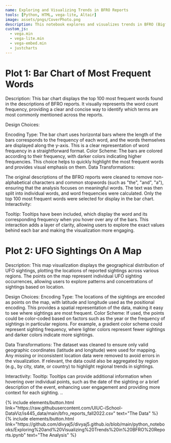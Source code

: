 ```yaml
---
name: Exploring and Visualizing Trends in BFRO Reports
tools: [Python, HTML, vega-lite, Altair]
image: assets/pngs/CoverPhoto.png
description: This notebook explores and visualizes trends in BFRO (Bigfoot Field Researchers Organization) reports, using data analysis and interactive visualizations to uncover patterns over time and across various factors.
custom_js:
  - vega.min
  - vega-lite.min
  - vega-embed.min
  - justcharts
---
```



# Plot 1: Bar Chart of Most Frequent Words
Description: This bar chart displays the top 100 most frequent words found in the descriptions of BFRO reports. It visually represents the word count frequency, providing a clear and concise way to identify which terms are most commonly mentioned across the reports.

Design Choices:

Encoding Type: The bar chart uses horizontal bars where the length of the bars corresponds to the frequency of each word, and the words themselves are displayed along the y-axis. This is a clear representation of word frequency in a straightforward format.
Color Scheme: The bars are colored according to their frequency, with darker colors indicating higher frequencies. This choice helps to quickly highlight the most frequent words and provides visual emphasis on them.
Data Transformations:

The original descriptions of the BFRO reports were cleaned to remove non-alphabetical characters and common stopwords (such as "the", "and", "a"), ensuring that the analysis focuses on meaningful words. The text was then split into individual words, and word frequencies were calculated. Only the top 100 most frequent words were selected for display in the bar chart.
Interactivity:

Tooltip: Tooltips have been included, which display the word and its corresponding frequency when you hover over any of the bars. This interaction adds a layer of clarity, allowing users to explore the exact values behind each bar and making the visualization more engaging.

<vegachart schema-url="{{ site.baseurl }}/assets/json/wordchart.json" style="width: 100%"></vegachart>

# Plot 2: UFO Sightings On A Map

Description: This map visualization displays the geographical distribution of UFO sightings, plotting the locations of reported sightings across various regions. The points on the map represent individual UFO sighting occurrences, allowing users to explore patterns and concentrations of sightings based on location.

Design Choices:
Encoding Type: The locations of the sightings are encoded as points on the map, with latitude and longitude used as the positional encoding. This provides a spatial representation of the data, making it easy to see where sightings are most frequent.
Color Scheme: If used, the points could be color-coded based on factors such as the year or the frequency of sightings in particular regions. For example, a gradient color scheme could represent sighting frequency, where lighter colors represent fewer sightings and darker colors indicate more sightings.

Data Transformations:
The dataset was cleaned to ensure only valid geographic coordinates (latitude and longitude) were used for mapping. Any missing or inconsistent location data were removed to avoid errors in the visualization.
If relevant, the data could also be aggregated by region (e.g., by city, state, or country) to highlight regional trends in sightings.

Interactivity:
Tooltip: Tooltips can provide additional information when hovering over individual points, such as the date of the sighting or a brief description of the event, enhancing user engagement and providing more context for each sighting. ..

<vegachart schema-url="{{ site.baseurl }}/assets/json/UFOSightingsOnMap.json" style="width: 100%"></vegachart>


<div class="left">
{% include elements/button.html link="https://raw.githubusercontent.com/UIUC-iSchool-DataViz/is445_data/main/bfro_reports_fall2022.csv" text="The Data" %}
</div>

<div class="right">
{% include elements/button.html link="https://github.com/divyaj5/divyaj5.github.io/blob/main/python_notebooks/Exploring%20and%20Visualizing%20Trends%20in%20BFRO%20Reports.ipynb" text="The Analysis" %}
</div>

